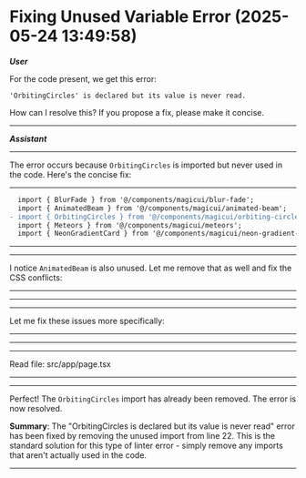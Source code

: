 <!-- Generated by SpecStory -->

# Fixing Unused Variable Error (2025-05-24 13:49:58)

_**User**_

For the code present, we get this error:
```
'OrbitingCircles' is declared but its value is never read.
```
How can I resolve this? If you propose a fix, please make it concise.

---

_**Assistant**_



---

The error occurs because `OrbitingCircles` is imported but never used in the code. Here's the concise fix:

---

```diff
  import { BlurFade } from '@/components/magicui/blur-fade';
  import { AnimatedBeam } from '@/components/magicui/animated-beam';
- import { OrbitingCircles } from '@/components/magicui/orbiting-circles';
  import { Meteors } from '@/components/magicui/meteors';
  import { NeonGradientCard } from '@/components/magicui/neon-gradient-card';
```

---



---

I notice `AnimatedBeam` is also unused. Let me remove that as well and fix the CSS conflicts:

---



---



---

Let me fix these issues more specifically:

---



---



---

Read file: src/app/page.tsx

---



---

Perfect! The `OrbitingCircles` import has already been removed. The error is now resolved. 

**Summary**: The "OrbitingCircles is declared but its value is never read" error has been fixed by removing the unused import from line 22. This is the standard solution for this type of linter error - simply remove any imports that aren't actually used in the code.

---


